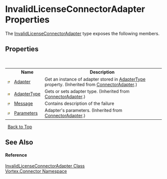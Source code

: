 # InvalidLicenseConnectorAdapter Properties
 

The <a href="T_Vortex_Connector_InvalidLicenseConnectorAdapter.md">InvalidLicenseConnectorAdapter</a> type exposes the following members.


## Properties
&nbsp;<table><tr><th></th><th>Name</th><th>Description</th></tr><tr><td>![Public property](media/pubproperty.gif "Public property")</td><td><a href="P_Vortex_Connector_ConnectorAdapter_Adapter.md">Adapter</a></td><td>
Get an instance of adapter stored in <a href="P_Vortex_Connector_ConnectorAdapter_AdapterType.md">AdapterType</a> property.
 (Inherited from <a href="T_Vortex_Connector_ConnectorAdapter.md">ConnectorAdapter</a>.)</td></tr><tr><td>![Protected property](media/protproperty.gif "Protected property")</td><td><a href="P_Vortex_Connector_ConnectorAdapter_AdapterType.md">AdapterType</a></td><td>
Gets or sets adapter type.
 (Inherited from <a href="T_Vortex_Connector_ConnectorAdapter.md">ConnectorAdapter</a>.)</td></tr><tr><td>![Public property](media/pubproperty.gif "Public property")</td><td><a href="P_Vortex_Connector_InvalidLicenseConnectorAdapter_Message.md">Message</a></td><td>
Contains description of the failure</td></tr><tr><td>![Public property](media/pubproperty.gif "Public property")</td><td><a href="P_Vortex_Connector_ConnectorAdapter_Parameters.md">Parameters</a></td><td>
Adapter's parameters.
 (Inherited from <a href="T_Vortex_Connector_ConnectorAdapter.md">ConnectorAdapter</a>.)</td></tr></table>&nbsp;
<a href="#invalidlicenseconnectoradapter-properties">Back to Top</a>

## See Also


#### Reference
<a href="T_Vortex_Connector_InvalidLicenseConnectorAdapter.md">InvalidLicenseConnectorAdapter Class</a><br /><a href="N_Vortex_Connector.md">Vortex.Connector Namespace</a><br />